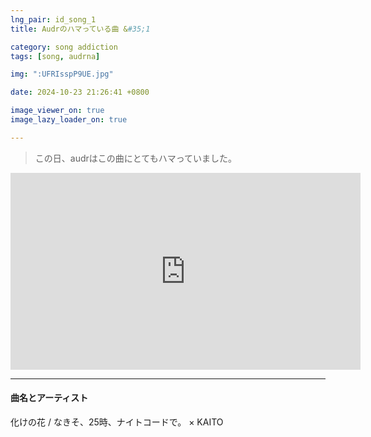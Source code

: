 ```yaml
---
lng_pair: id_song_1
title: Audrのハマっている曲 &#35;1

category: song addiction
tags: [song, audrna]

img: ":UFRIsspP9UE.jpg"

date: 2024-10-23 21:26:41 +0800

image_viewer_on: true
image_lazy_loader_on: true

---
```


> この日、audrはこの曲にとてもハマっていました。

<iframe
  width="560"
  height="315"
  src="https://www.youtube.com/embed/UFRIsspP9UE"
  title="YouTube video player"
  frameborder="0"
  allow="accelerometer; clipboard-write; encrypted-media; gyroscope; picture-in-picture; web-share"
  referrerpolicy="strict-origin-when-cross-origin"
  allowfullscreen
  data-align="center"
></iframe>

<hr>

#### 曲名とアーティスト

<!-- outline-start -->
化けの花 / なきそ、25時、ナイトコードで。 × KAITO
<!-- outline-end -->

